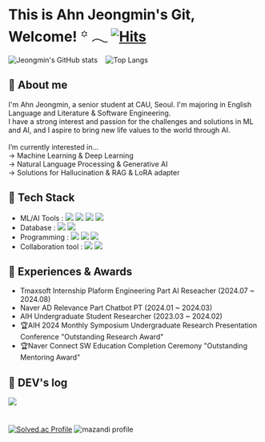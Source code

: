 # This is Ahn Jeongmin's Git, Welcome!  ꙳ 𓂃 [![Hits](https://hits.seeyoufarm.com/api/count/incr/badge.svg?url=https%3A%2F%2Fgithub.com%2FAhn-Jeongmin&count_bg=%2311AC78&title_bg=%23555555&icon=github.svg&icon_color=%231DB67F&title=%E0%B8%85+Hits+%E0%B8%85&edge_flat=false)](https://hits.seeyoufarm.com) 

![Jeongmin's GitHub stats](https://github-readme-stats.vercel.app/api?username=Ahn-Jeongmin&show_icons=true&theme=vue-dark)&nbsp;&nbsp;&nbsp;
![Top Langs](https://github-readme-stats.vercel.app/api/top-langs/?username=Ahn-Jeongmin&layout=compact&theme=vue-dark)



## 🌱 About me
I'm Ahn Jeongmin, a senior student at CAU, Seoul. I'm majoring in English Language and Literature & Software Engineering. <br>
I have a strong interest and passion for the challenges and solutions in ML and AI, and I aspire to bring new life values to the world through AI.<br>  
I’m currently interested in...<br>
→ Machine Learning & Deep Learning<br> 
→ Natural Language Processing & Generative AI<br> 
→ Solutions for Hallucination & RAG & LoRA adapter<br> 

## 🌱 Tech Stack
- ML/AI Tools : <img src="https://img.shields.io/badge/pytorch-74848c?style=for-the-badge&logo=pytorch&logoColor=EE4C2C">&nbsp;<img src="https://img.shields.io/badge/tensorflow-74848c?style=for-the-badge&logo=tensorflow&logoColor=FF6F00">&nbsp;<img src="https://img.shields.io/badge/scikitlearn-74848c?style=for-the-badge&logo=scikitlearn&logoColor=F7931E">&nbsp;<img src="https://img.shields.io/badge/huggingface-74848c?style=for-the-badge&logo=huggingface&logoColor=FFD21E">
- Database : <img src="https://img.shields.io/badge/mysql-74848c?style=for-the-badge&logo=mysql&logoColor=172B4D">&nbsp;<img src="https://img.shields.io/badge/elasticsearch-74848c?style=for-the-badge&logo=elasticsearch&logoColor=005571">
- Programming : <img src="https://img.shields.io/badge/python-74848c?style=for-the-badge&logo=python&logoColor=3776AB">&nbsp;<img src="https://img.shields.io/badge/Java-74848c?style=for-the-badge&logo=Java&logoColor=007396">&nbsp;<img src="https://img.shields.io/badge/linux-74848c?style=for-the-badge&logo=linux&logoColor=FCC624">
- Collaboration tool : <img src="https://img.shields.io/badge/github-74848c?style=for-the-badge&logo=github&logoColor=181717">&nbsp;<img src="https://img.shields.io/badge/confluence-74848c?style=for-the-badge&logo=confluence&logoColor=172B4D"><br>  

## 🌱 Experiences & Awards
- Tmaxsoft Internship Plaform Engineering Part AI Reseacher (2024.07 ~ 2024.08)
- Naver AD Relevance Part Chatbot PT (2024.01 ~ 2024.03)
- AIH Undergraduate Student Researcher (2023.03 ~ 2024.02)
- 🏆AIH 2024 Monthly Symposium Undergraduate Research Presentation Conference  "Outstanding Research Award"
- 🏆Naver Connect SW Education Completion Ceremony "Outstanding Mentoring Award"

## 🌱 DEV's log 
<a href="https://tingmins-swdeliveryservice.tistory.com/">
        <img src="https://img.shields.io/badge/Tistory-EF3939?style=for-the-badge&logo=Tistory&logoColor=white"> 
</a>

# 
[![Solved.ac Profile](http://mazassumnida.wtf/api/v2/generate_badge?boj=jordie0209)](https://solved.ac/jordie0209/)
![mazandi profile](http://mazandi.herokuapp.com/api?handle=jordie0209&theme=warm)


